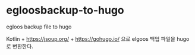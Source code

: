 # egloosbackup-to-hugo
egloos backup file to hugo

Kotlin + https://jsoup.org/ + https://gohugo.io/ 으로 elgoos 백업 파일을 hugo 로 변환한다.
